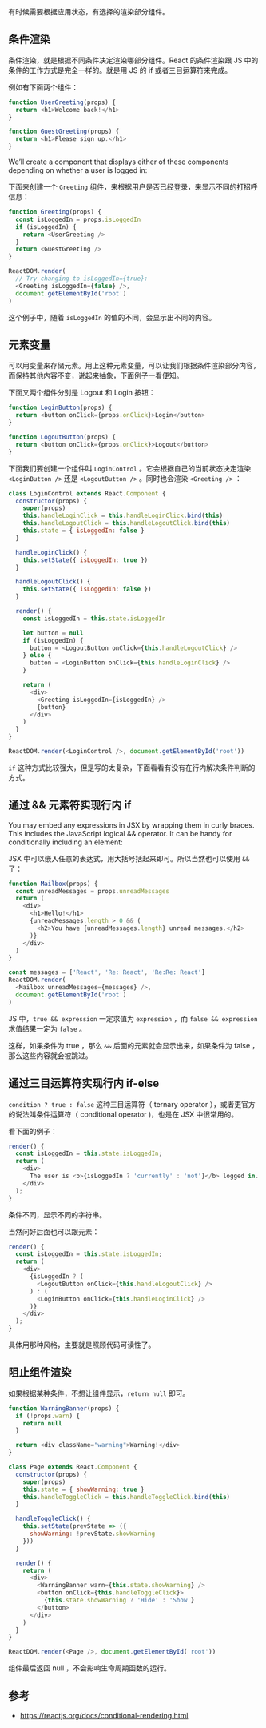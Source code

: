 有时候需要根据应用状态，有选择的渲染部分组件。

## 条件渲染

条件渲染，就是根据不同条件决定渲染哪部分组件。React 的条件渲染跟 JS 中的条件的工作方式是完全一样的。就是用 JS 的 if 或者三目运算符来完成。

例如有下面两个组件：

```js
function UserGreeting(props) {
  return <h1>Welcome back!</h1>
}

function GuestGreeting(props) {
  return <h1>Please sign up.</h1>
}
```

We’ll create a component that displays either of these components depending on whether a user is logged in:

下面来创建一个 `Greeting` 组件，来根据用户是否已经登录，来显示不同的打招呼信息：

```js
function Greeting(props) {
  const isLoggedIn = props.isLoggedIn
  if (isLoggedIn) {
    return <UserGreeting />
  }
  return <GuestGreeting />
}

ReactDOM.render(
  // Try changing to isLoggedIn={true}:
  <Greeting isLoggedIn={false} />,
  document.getElementById('root')
)
```

这个例子中，随着 `isLoggedIn` 的值的不同，会显示出不同的内容。

## 元素变量

可以用变量来存储元素。用上这种元素变量，可以让我们根据条件渲染部分内容，而保持其他内容不变，说起来抽象，下面例子一看便知。

下面又两个组件分别是 Logout 和 Login 按钮：

```js
function LoginButton(props) {
  return <button onClick={props.onClick}>Login</button>
}

function LogoutButton(props) {
  return <button onClick={props.onClick}>Logout</button>
}
```

下面我们要创建一个组件叫 `LoginControl` 。它会根据自己的当前状态决定渲染 `<LoginButton />` 还是 `<LogoutButton />` 。同时也会渲染 `<Greeting />` ：

```js
class LoginControl extends React.Component {
  constructor(props) {
    super(props)
    this.handleLoginClick = this.handleLoginClick.bind(this)
    this.handleLogoutClick = this.handleLogoutClick.bind(this)
    this.state = { isLoggedIn: false }
  }

  handleLoginClick() {
    this.setState({ isLoggedIn: true })
  }

  handleLogoutClick() {
    this.setState({ isLoggedIn: false })
  }

  render() {
    const isLoggedIn = this.state.isLoggedIn

    let button = null
    if (isLoggedIn) {
      button = <LogoutButton onClick={this.handleLogoutClick} />
    } else {
      button = <LoginButton onClick={this.handleLoginClick} />
    }

    return (
      <div>
        <Greeting isLoggedIn={isLoggedIn} />
        {button}
      </div>
    )
  }
}

ReactDOM.render(<LoginControl />, document.getElementById('root'))
```

`if` 这种方式比较强大，但是写的太复杂，下面看看有没有在行内解决条件判断的方式。

## 通过 && 元素符实现行内 if

You may embed any expressions in JSX by wrapping them in curly braces. This includes the JavaScript logical && operator. It can be handy for conditionally including an element:

JSX 中可以嵌入任意的表达式，用大括号括起来即可。所以当然也可以使用 `&&` 了：

```js
function Mailbox(props) {
  const unreadMessages = props.unreadMessages
  return (
    <div>
      <h1>Hello!</h1>
      {unreadMessages.length > 0 && (
        <h2>You have {unreadMessages.length} unread messages.</h2>
      )}
    </div>
  )
}

const messages = ['React', 'Re: React', 'Re:Re: React']
ReactDOM.render(
  <Mailbox unreadMessages={messages} />,
  document.getElementById('root')
)
```

JS 中，`true && expression` 一定求值为 `expression` ，而 `false && expression` 求值结果一定为 `false` 。

这样，如果条件为 true ，那么 `&&` 后面的元素就会显示出来，如果条件为 false ，那么这些内容就会被跳过。

## 通过三目运算符实现行内 if-else

`condition ? true : false` 这种三目运算符（ ternary operator ），或者更官方的说法叫条件运算符（ conditional operator )，也是在 JSX 中很常用的。

看下面的例子：

```js
render() {
  const isLoggedIn = this.state.isLoggedIn;
  return (
    <div>
      The user is <b>{isLoggedIn ? 'currently' : 'not'}</b> logged in.
    </div>
  );
}
```

条件不同，显示不同的字符串。

当然问好后面也可以跟元素：

```js
render() {
  const isLoggedIn = this.state.isLoggedIn;
  return (
    <div>
      {isLoggedIn ? (
        <LogoutButton onClick={this.handleLogoutClick} />
      ) : (
        <LoginButton onClick={this.handleLoginClick} />
      )}
    </div>
  );
}
```

具体用那种风格，主要就是照顾代码可读性了。

## 阻止组件渲染

如果根据某种条件，不想让组件显示，`return null` 即可。

```js
function WarningBanner(props) {
  if (!props.warn) {
    return null
  }

  return <div className="warning">Warning!</div>
}

class Page extends React.Component {
  constructor(props) {
    super(props)
    this.state = { showWarning: true }
    this.handleToggleClick = this.handleToggleClick.bind(this)
  }

  handleToggleClick() {
    this.setState(prevState => ({
      showWarning: !prevState.showWarning
    }))
  }

  render() {
    return (
      <div>
        <WarningBanner warn={this.state.showWarning} />
        <button onClick={this.handleToggleClick}>
          {this.state.showWarning ? 'Hide' : 'Show'}
        </button>
      </div>
    )
  }
}

ReactDOM.render(<Page />, document.getElementById('root'))
```

组件最后返回 null ，不会影响生命周期函数的运行。

## 参考

* https://reactjs.org/docs/conditional-rendering.html
